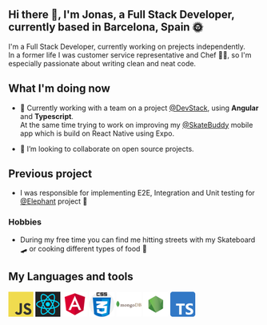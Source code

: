 ## Hi there 👋, I'm Jonas, a Full Stack Developer, currently based in Barcelona, Spain 🌞

I'm a Full Stack Developer, currently working on prejects independently. <br>
In a former life I was customer service representative and Chef 👨‍🍳,  so I'm especially passionate about writing clean and neat code.


## What I'm doing now

- 📌 Currently working with a team on a project [@DevStack](https://github.com/DevStack-LTD), using **Angular** and **Typescript**.<br>At the same time trying to work on improving my [@SkateBuddy](https://github.com/Jonas-Petrauskas/Skate-Buddy) mobile app which is build on React Native using Expo.

- 👯 I’m looking to collaborate on open source projects.

## Previous project

- I was responsible for implementing E2E, Integration and Unit testing for [@Elephant](https://github.com/stevo95/Elephant) project 🧪
### Hobbies

- During my free time you can find me hitting streets with my Skateboard 🛹 or cooking different types of food 🍱


## My Languages and tools

<code><img alt="JavaScript" src="assets/javascript.png" ></code>
<code><img alt="React" src="assets/react.png" ></code>
<code><img alt="Angular" src="assets/angular.png" ></code>
<code><img alt="CSS" src="assets/css.png" ></code>
<code><img alt="MongoDB" src="assets/mongodb.png" ></code>
<code><img alt="NodeJs" src="assets/nodejs.png" ></code>
<code><img alt="TypeScript" src="assets/typescript.png" ></code>





